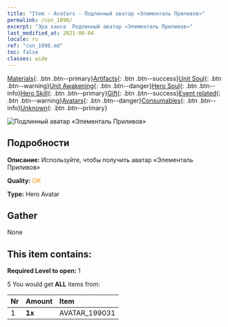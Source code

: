 ```yaml
---
title: "Item - Avatars - Подлинный аватар «Элементаль Приливов»"
permalink: /con_1098/
excerpt: "Эра хаоса  Подлинный аватар «Элементаль Приливов»"
last_modified_at: 2021-08-04
locale: ru
ref: "con_1098.md"
toc: false
classes: wide
---
```

 [Materials](/ItemsRU/){: .btn .btn--primary}[Artifacts](/ItemsRU/Artifacts/){: .btn .btn--success}[Unit Soul](/ItemsRU/UnitSoul/){: .btn .btn--warning}[Unit Awakening](/ItemsRU/UnitAwakening/){: .btn .btn--danger}[Hero Soul](/ItemsRU/HeroSoul/){: .btn .btn--info}[Hero Skill](/ItemsRU/HeroSkill/){: .btn .btn--primary}[Gift](/ItemsRU/Gift/){: .btn .btn--success}[Event related](/ItemsRU/Events/){: .btn .btn--warning}[Avatars](/ItemsRU/Avatars/){: .btn .btn--danger}[Consumables](/ItemsRU/Consumables/){: .btn .btn--info}[Unknown](/ItemsRU/Unknown/){: .btn .btn--primary}

 ![Подлинный аватар «Элементаль Приливов»](/images/u/ti_hailing1.jpg)

## Подробности
 **Описание:** Используйте, чтобы получить аватар «Элементаль Приливов»

 **Quality:** <span style="color: #FF8C00">OK</span>

 **Type:** Hero Avatar

## Gather

  None

## This item contains:

 **Required Level to open:** 1

 5 You would get **ALL** items  from:

  | Nr | Amount |     Item    |
  |:---|:-------|:------------|
  | 1 |  **1x** | AVATAR_199031 |  | 
